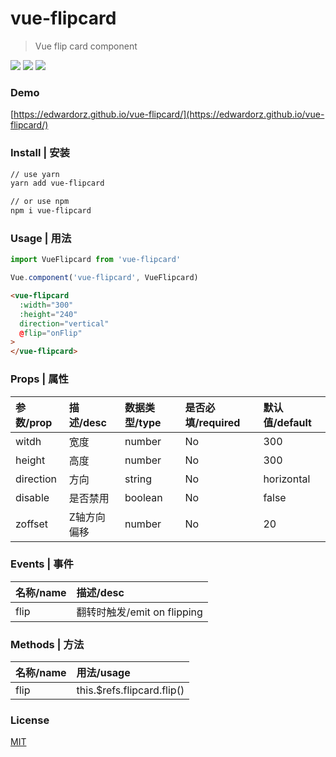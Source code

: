 # vue-flipcard

> Vue flip card component

![](https://img.shields.io/npm/dw/vue-flipcard.svg?style=flat-square)
![](https://img.shields.io/github/size/edwardorz/vue-flipcard/build/vue-flipcard.common.js.svg?style=flat-square)
![](https://img.shields.io/github/license/edwardorz/vue-flipcard.svg?style=flat-square)


### Demo
[https://edwardorz.github.io/vue-flipcard/](https://edwardorz.github.io/vue-flipcard/)

### Install | 安装
```bash
// use yarn
yarn add vue-flipcard

// or use npm
npm i vue-flipcard
```

### Usage | 用法
```javascript
import VueFlipcard from 'vue-flipcard'

Vue.component('vue-flipcard', VueFlipcard)
```

```html
<vue-flipcard
  :width="300"
  :height="240"
  direction="vertical"
  @flip="onFlip"
>
</vue-flipcard>
```

### Props | 属性

| 参数/prop | 描述/desc | 数据类型/type | 是否必填/required | 默认值/default |
| :-- | :-- | :------ | :----- | :---- |
| witdh | 宽度 | number | No | 300 |
| height | 高度 | number | No | 300 |
| direction | 方向 | string | No | horizontal |
| disable | 是否禁用 | boolean | No | false |
| zoffset | Z轴方向偏移 | number | No | 20 |

### Events | 事件

| 名称/name | 描述/desc |
| :-- | :-- |
| flip | 翻转时触发/emit on flipping |

### Methods | 方法

| 名称/name | 用法/usage |
| :-- | :-- |
| flip | this.$refs.flipcard.flip() |

### License

[MIT](http://opensource.org/licenses/MIT)


